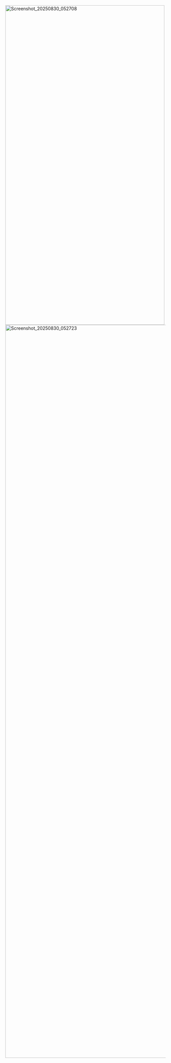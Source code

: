 <img width="500" height="1000" alt="Screenshot_20250830_052708" src="https://github.com/user-attachments/assets/affa71dd-4b9b-4d0e-ad07-e844bd005cee" />
<img width="1080" height="2294" alt="Screenshot_20250830_052723" src="https://github.com/user-attachments/assets/d533bf8a-910d-4e1b-8f06-281dfae55de3" />
